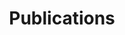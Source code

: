 ---
title: Publications
#cms_exclude: true

# View.
view: citation

# Optional header image (relative to `static/media/` folder).
banner:
  caption: ''
  image: ''
---